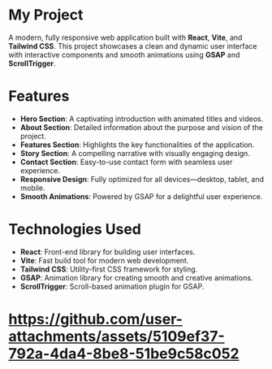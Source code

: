 # My Project

A modern, fully responsive web application built with **React**, **Vite**, and **Tailwind CSS**. This project showcases a clean and dynamic user interface with interactive components and smooth animations using **GSAP** and **ScrollTrigger**.

# Features

- **Hero Section**: A captivating introduction with animated titles and videos.
- **About Section**: Detailed information about the purpose and vision of the project.
- **Features Section**: Highlights the key functionalities of the application.
- **Story Section**: A compelling narrative with visually engaging design.
- **Contact Section**: Easy-to-use contact form with seamless user experience.
- **Responsive Design**: Fully optimized for all devices—desktop, tablet, and mobile.
- **Smooth Animations**: Powered by GSAP for a delightful user experience.

# Technologies Used

- **React**: Front-end library for building user interfaces.
- **Vite**: Fast build tool for modern web development.
- **Tailwind CSS**: Utility-first CSS framework for styling.
- **GSAP**: Animation library for creating smooth and creative animations.
- **ScrollTrigger**: Scroll-based animation plugin for GSAP.


# https://github.com/user-attachments/assets/5109ef37-792a-4da4-8be8-51be9c58c052

